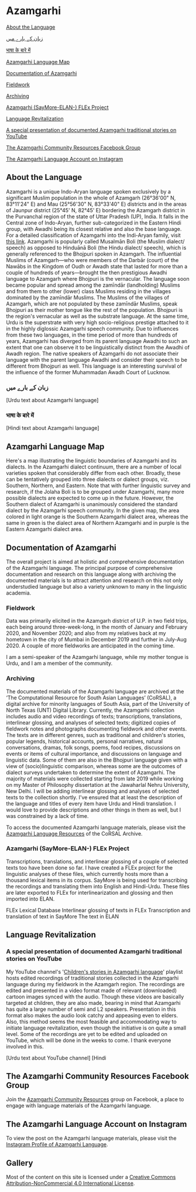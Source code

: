 # Azamgarhi

[About the Language](#h.k294xlwnx6a4)

[زبان كے بارے میں](#h.7d9y4r4rqgu2)

[भाषा के बारे में](#h.t24rl6dy1mzi)

[Azamgarhi Language Map](#h.867xnt2euccr)

[Documentation of Azamgarhi](#h.22irdvd0pdew)

[Fieldwork](#h.qmk0ugkb7zhe)

[Archiving](#h.c2h5dn4x5mhc)

[Azamgarhi (SayMore-ELAN-) FLEx Project](#h.j8px3wupi3nn)

[Language Revitalization](#h.14u3e0fko1jv)

[A special presentation of documented Azamgarhi traditional stories on YouTube](#h.xoeb9e6icn0d)

[The Azamgarhi Community Resources Facebook Group](#h.moohibl4uk0z)

[The Azamgarhi Language Account on Instagram](#h.5pghlo1yum3j)



## About the Language

Azamgarhi is a unique Indo-Aryan language spoken exclusively by a significant Muslim population in the whole of Azamgarh (26°36'00" N, 83°11'24" E) and Mau (25°56'30" N, 83°33'40" E) districts and in the areas of Jaunpur district (25°45' N, 82°45' E) bordering the Azamgarh district in the Purvanchal region of the state of Uttar Pradesh (UP), India. It falls in the Central zone of Indo-Aryan, further sub-categorized in the Eastern Hindi group, with Awadhi being its closest relative and also the base language. For a detailed classification of Azamgarhi into the Indi-Aryan family, visit [this link](https://sites.google.com/view/maazshaikh/languages?authuser=0#h.p9i4xlmugxo1). Azamgarhi is popularly called Musalmān Boli (the Muslim dialect/ speech) as opposed to Hinduānā Boli (the Hindu dialect/ speech), which is generally referenced to the Bhojpuri spoken in Azamgarh. The influential Muslims of Azamgarh—who were members of the Darbār (court) of the Nawābs in the Kingdom of Oudh or Awadh state that lasted for more than a couple of hundreds of years—brought the then prestigious Awadhi language to Azamgarh where Bhojpuri is the vernacular. The language soon became popular and spread among the zamīndār (landholding) Muslims and from them to other (lower) class Muslims residing in the villages dominated by the zamīndār Muslims. The Muslims of the villages of Azamgarh, which are not populated by these zamīndār Muslims, speak Bhojpuri as their mother tongue like the rest of the population. Bhojpuri is the region's vernacular as well as the substrate language. At the same time, Urdu is the superstrate with very high socio-religious prestige attached to it in the highly diglossic Azamgarhi speech community. Due to influences from these two languages, in the time period of more than hundreds of years, Azamgarhi has diverged from its parent language Awadhi to such an extent that one can observe it to be linguistically distinct from the Awadhi of Awadh region. The native speakers of Azamgarhi do not associate their language with the parent language Awadhi and consider their speech to be different from Bhojpuri as well. This language is an interesting survival of the influence of the former Muhammadan Awadh Court of Lucknow.

### زبان كے بارے میں

[Urdu text about Azamgarhi language]

### भाषा के बारे में

[Hindi text about Azamgarhi language]

## Azamgarhi Language Map

Here's a map illustrating the linguistic boundaries of Azamgarhi and its dialects. In the Azamgarhi dialect continuum, there are a number of local varieties spoken that considerably differ from each other. Broadly, these can be tentatively grouped into three dialects or dialect groups, viz. Southern, Northern, and Eastern. Note that with further linguistic survey and research, if the Jolaha Boli is to be grouped under Azamgarhi, many more possible dialects are expected to come up in the future. However, the Southern dialect of Azamgarhi is unanimously considered the standard dialect by the Azamgarhi speech community. In the given map, the area colored in light orange is the Southern Azamgarhi dialect area, whereas the same in green is the dialect area of Northern Azamgarhi and in purple is the Eastern Azamgarhi dialect area.

## Documentation of Azamgarhi

The overall project is aimed at holistic and comprehensive documentation of the Azamgarhi language. The principal purpose of comprehensive documentation and research on this language along with archiving the documented materials is to attract attention and research on this not only understudied language but also a variety unknown to many in the linguistic academia.

### Fieldwork

Data was primarily elicited in the Azamgarh district of U.P. in two field trips, each being around three-week-long, in the month of January and February 2020, and November 2020; and also from my relatives back at my hometown in the city of Mumbai in December 2019 and further in July-Aug 2020. A couple of more fieldworks are anticipated in the coming time.

I am a semi-speaker of the Azamgarhi language, while my mother tongue is Urdu, and I am a member of the community.

### Archiving

The documented materials of the Azamgarhi language are archived at the ‘The Computational Resource for South Asian Languages’ (CoRSAL), a digital archive for minority languages of South Asia, part of the University of North Texas (UNT) Digital Library. Currently, the Azamgarhi collection includes audio and video recordings of texts; transcriptions, translations, interlinear glossing, and analyses of selected texts; digitized copies of fieldwork notes and photographs documenting fieldwork and other events. The texts are in different genres, such as traditional and children's stories, popular legends, historical accounts, personal narratives, natural conversations, dramas, folk songs, poems, food recipes, discussions on events or items of cultural importance, and discussions on language and linguistic data. Some of them are also in the Bhojpuri language given with a view of (socio)linguistic comparison, whereas some are the outcomes of dialect surveys undertaken to determine the extent of Azamgarhi. The majority of materials were collected starting from late 2019 while working on my Master of Philosophy dissertation at the Jawaharlal Nehru University, New Delhi. I will be adding interlinear glossing and analyses of selected texts to the collection shortly. I've ensured that at least the description of the language and titles of every item have Urdu and Hindi translation. I would love to provide descriptions and other things in them as well, but I was constrained by a lack of time.

To access the documented Azamgarhi language materials, please visit the [Azamgarhi Language Resources](https://digital.library.unt.edu/explore/collections/AZLR/) of the CoRSAL Archive.

### Azamgarhi (SayMore-ELAN-) FLEx Project

Transcriptions, translations, and interlinear glossing of a couple of selected texts too have been done so far. I have created a FLEx project for the linguistic analyses of these files, which currently hosts more than a thousand lexical items in its corpus. SayMore is being used for transcribing the recordings and translating them into English and Hindi-Urdu. These files are later exported to FLEx for interlinearization and glossing and then imported into ELAN.

FLEx Lexical Database
Interlinear glossing of texts in FLEx
Transcription and translation of text in SayMore
The text in ELAN

## Language Revitalization

### A special presentation of documented Azamgarhi traditional stories on YouTube

My YouTube channel's '[Children's stories in Azamgarhi language](https://www.youtube.com/playlist?list=PLRt2XC79sI4atObD-mM59oLaNaZPVBcSO)' playlist hosts edited recordings of traditional stories collected in the Azamgarhi language during my fieldwork in the Azamgarh region. The recordings are edited and presented in a video format made of relevant (downloaded) cartoon images synced with the audio. Though these videos are basically targeted at children, they are also made, bearing in mind that Azamgarhi has quite a large number of semi and L2 speakers. Presentation in this format also makes the audio look catchy and appeasing even to elders. Also, this method seems the most feasible and accommodating way to initiate language revitalization, even though the initiative is on quite a small level. Some of the recordings are yet to be edited and uploaded on YouTube, which will be done in the weeks to come. I thank everyone involved in this.

[Urdu text about YouTube channel]
[Hindi

## The Azamgarhi Community Resources Facebook Group

Join the [Azamgarhi Community Resources](https://www.facebook.com/groups/3912228612196772) group on Facebook, a place to engage with language materials of the Azamgarhi language.

## The Azamgarhi Language Account on Instagram

To view the post on the Azamgarhi language materials, please visit the [Instagram Profile of Azamgarhi Language](https://www.instagram.com/the_azamgarhi_language/).

## Gallery


Most of the content on this site is licensed under a [Creative Commons Attribution-NonCommercial 4.0 International License](http://creativecommons.org/licenses/by-nc/4.0/).

